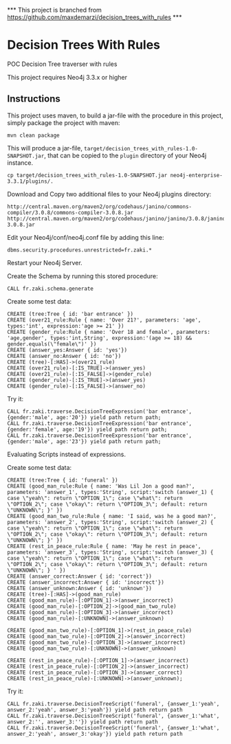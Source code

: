 *** This project is branched from https://github.com/maxdemarzi/decision_trees_with_rules ***

# Decision Trees With Rules
POC Decision Tree traverser with rules

This project requires Neo4j 3.3.x or higher

Instructions
------------ 

This project uses maven, to build a jar-file with the procedure in this
project, simply package the project with maven:

    mvn clean package

This will produce a jar-file, `target/decision_trees_with_rules-1.0-SNAPSHOT.jar`,
that can be copied to the `plugin` directory of your Neo4j instance.

    cp target/decision_trees_with_rules-1.0-SNAPSHOT.jar neo4j-enterprise-3.3.1/plugins/.
    

Download and Copy two additional files to your Neo4j plugins directory:

    http://central.maven.org/maven2/org/codehaus/janino/commons-compiler/3.0.8/commons-compiler-3.0.8.jar
    http://central.maven.org/maven2/org/codehaus/janino/janino/3.0.8/janino-3.0.8.jar


Edit your Neo4j/conf/neo4j.conf file by adding this line:

    dbms.security.procedures.unrestricted=fr.zaki.*    

Restart your Neo4j Server.

Create the Schema by running this stored procedure:

    CALL fr.zaki.schema.generate
    
Create some test data:

    CREATE (tree:Tree { id: 'bar entrance' })
    CREATE (over21_rule:Rule { name: 'Over 21?', parameters: 'age', types:'int', expression:'age >= 21' })
    CREATE (gender_rule:Rule { name: 'Over 18 and female', parameters: 'age,gender', types:'int,String', expression:'(age >= 18) && gender.equals(\"female\")' })
    CREATE (answer_yes:Answer { id: 'yes'})
    CREATE (answer_no:Answer { id: 'no'})
    CREATE (tree)-[:HAS]->(over21_rule)
    CREATE (over21_rule)-[:IS_TRUE]->(answer_yes)
    CREATE (over21_rule)-[:IS_FALSE]->(gender_rule)
    CREATE (gender_rule)-[:IS_TRUE]->(answer_yes)
    CREATE (gender_rule)-[:IS_FALSE]->(answer_no)
    
Try it:

    CALL fr.zaki.traverse.DecisionTreeExpression('bar entrance', {gender:'male', age:'20'}) yield path return path;
    CALL fr.zaki.traverse.DecisionTreeExpression('bar entrance', {gender:'female', age:'19'}) yield path return path;
    CALL fr.zaki.traverse.DecisionTreeExpression('bar entrance', {gender:'male', age:'23'}) yield path return path;     
    
    
Evaluating Scripts instead of expressions.

Create some test data:

    CREATE (tree:Tree { id: 'funeral' })
    CREATE (good_man_rule:Rule { name: 'Was Lil Jon a good man?', parameters: 'answer_1', types:'String', script:'switch (answer_1) { case \"yeah\": return \"OPTION_1\"; case \"what\": return \"OPTION_2\"; case \"okay\": return \"OPTION_3\"; default: return \"UNKNOWN\"; }' })
    CREATE (good_man_two_rule:Rule { name: 'I said, was he a good man?', parameters: 'answer_2', types:'String', script:'switch (answer_2) { case \"yeah\": return \"OPTION_1\"; case \"what\": return \"OPTION_2\"; case \"okay\": return \"OPTION_3\"; default: return \"UNKNOWN\"; }' })
    CREATE (rest_in_peace_rule:Rule { name: 'May he rest in peace', parameters: 'answer_3', types:'String', script:'switch (answer_3) { case \"yeah\": return \"OPTION_1\"; case \"what\": return \"OPTION_2\"; case \"okay\": return \"OPTION_3\"; default: return \"UNKNOWN\"; } ' })
    CREATE (answer_correct:Answer { id: 'correct'})
    CREATE (answer_incorrect:Answer { id: 'incorrect'})
    CREATE (answer_unknown:Answer { id: 'unknown'})
    CREATE (tree)-[:HAS]->(good_man_rule)
    CREATE (good_man_rule)-[:OPTION_1]->(answer_incorrect)
    CREATE (good_man_rule)-[:OPTION_2]->(good_man_two_rule)
    CREATE (good_man_rule)-[:OPTION_3]->(answer_incorrect)
    CREATE (good_man_rule)-[:UNKNOWN]->(answer_unknown)
    
    CREATE (good_man_two_rule)-[:OPTION_1]->(rest_in_peace_rule)
    CREATE (good_man_two_rule)-[:OPTION_2]->(answer_incorrect)
    CREATE (good_man_two_rule)-[:OPTION_3]->(answer_incorrect)
    CREATE (good_man_two_rule)-[:UNKNOWN]->(answer_unknown)
    
    CREATE (rest_in_peace_rule)-[:OPTION_1]->(answer_incorrect)
    CREATE (rest_in_peace_rule)-[:OPTION_2]->(answer_incorrect)
    CREATE (rest_in_peace_rule)-[:OPTION_3]->(answer_correct)
    CREATE (rest_in_peace_rule)-[:UNKNOWN]->(answer_unknown);    

    
Try it:


    CALL fr.zaki.traverse.DecisionTreeScript('funeral', {answer_1:'yeah', answer_2:'yeah', answer_3:'yeah'}) yield path return path    
    CALL fr.zaki.traverse.DecisionTreeScript('funeral', {answer_1:'what', answer_2:'', answer_3:''}) yield path return path    
    CALL fr.zaki.traverse.DecisionTreeScript('funeral', {answer_1:'what', answer_2:'yeah', answer_3:'okay'}) yield path return path